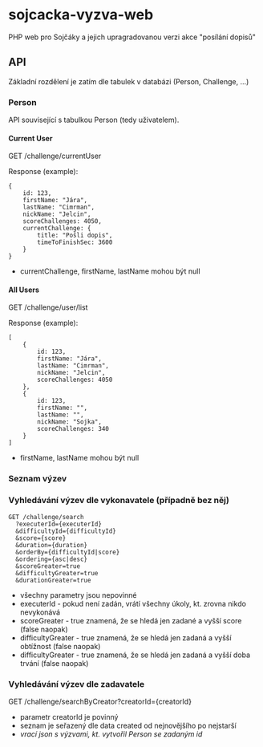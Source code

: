 # sojcacka-vyzva-web
PHP web pro Sojčáky a jejich upragradovanou verzi akce "posílání dopisů"

## API

Základní rozdělení je zatím dle tabulek v databázi (Person, Challenge, ...)

### Person

API související s tabulkou Person (tedy uživatelem).

#### Current User

GET /challenge/currentUser

Response (example):
```
{
    id: 123,
    firstName: "Jára",
    lastName: "Cimrman",
    nickName: "Jelcin",
    scoreChallenges: 4050,
    currentChallenge: {
        title: "Pošli dopis",
        timeToFinishSec: 3600
    }
}
```

* currentChallenge, firstName, lastName mohou být null

#### All Users

GET /challenge/user/list

Response (example):
```
[
    {
        id: 123,
        firstName: "Jára",
        lastName: "Cimrman",
        nickName: "Jelcin",
        scoreChallenges: 4050
    },
    {
        id: 123,
        firstName: "",
        lastName: "",
        nickName: "Sojka",
        scoreChallenges: 340
    }
]
```

* firstName, lastName mohou být null

### Seznam výzev

### Vyhledávání výzev dle vykonavatele (případně bez něj)
```
GET /challenge/search
  ?executerId={executerId}
  &difficultyId={difficultyId}
  &score={score}
  &duration={duration}
  &orderBy={difficultyId|score}
  &ordering={asc|desc}
  &scoreGreater=true
  &difficultyGreater=true
  &durationGreater=true
```

* všechny parametry jsou nepovinné
* executerId - pokud není zadán, vrátí všechny úkoly, kt. zrovna nikdo nevykonává
* scoreGreater - true znamená, že se hledá jen zadané a vyšší score (false naopak)
* difficultyGreater - true znamená, že se hledá jen zadaná a vyšší obtížnost (false naopak)
* difficultyGreater - true znamená, že se hledá jen zadaná a vyšší doba trvání (false naopak)

### Vyhledávání výzev dle zadavatele

GET /challenge/searchByCreator?creatorId={creatorId}

* parametr creatorId je povinný
* seznam je seřazený dle data created od nejnovějšího po nejstarší
* *vrací json s výzvami, kt. vytvořil Person se zadaným id*

